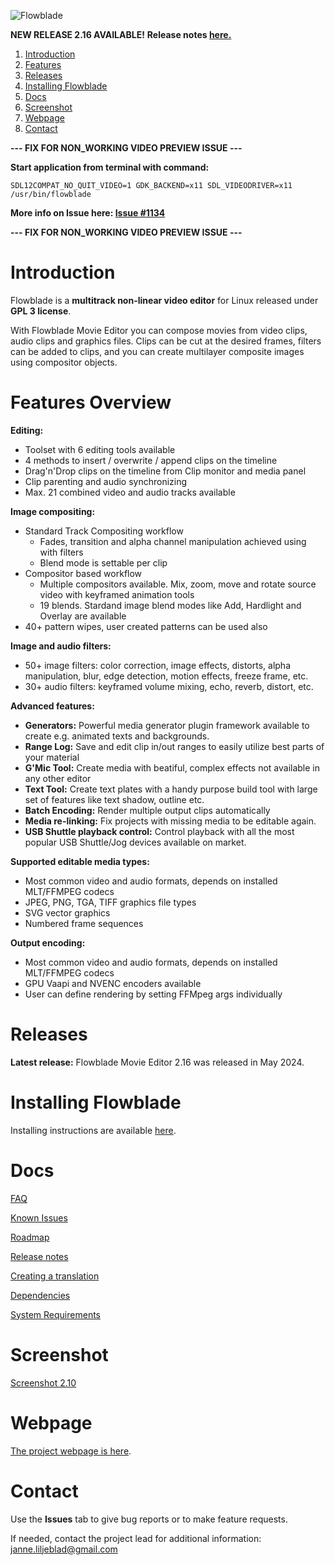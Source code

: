 


![Flowblade](flowblade-trunk/Flowblade/res/darktheme/header_text.png "Flowblade")

**NEW RELEASE 2.16 AVAILABLE!**
**Release notes [here.](./flowblade-trunk/docs/RELEASE_NOTES.md)**

1. [Introduction](https://github.com/jliljebl/flowblade#introduction)
2. [Features](https://github.com/jliljebl/flowblade#features)
3. [Releases](https://github.com/jliljebl/flowblade#releases)
4. [Installing Flowblade](https://github.com/jliljebl/flowblade#installing-flowblade)
5. [Docs](https://github.com/jliljebl/flowblade#docs)
6. [Screenshot](https://github.com/jliljebl/flowblade#screenshot)
7. [Webpage](https://github.com/jliljebl/flowblade#webpage)
8. [Contact](https://github.com/jliljebl/flowblade#contact)



**--- FIX FOR NON_WORKING VIDEO PREVIEW ISSUE ---**

**Start application from terminal with command:**

```
SDL12COMPAT_NO_QUIT_VIDEO=1 GDK_BACKEND=x11 SDL_VIDEODRIVER=x11  /usr/bin/flowblade 
```
**More info on Issue here: [Issue #1134](https://github.com/jliljebl/flowblade/issues/1134)**

**--- FIX FOR NON_WORKING VIDEO PREVIEW ISSUE ---**

# Introduction

Flowblade is a **multitrack non-linear video editor** for Linux released under **GPL 3 license**.

With Flowblade Movie Editor you can compose movies from video clips, audio clips and graphics files. Clips can be cut at the desired frames, filters can be added to clips, and you can create multilayer composite images using compositor objects.

# Features Overview

**Editing:**
* Toolset with 6 editing tools available
* 4 methods to insert / overwrite / append clips on the timeline
* Drag'n'Drop clips on the timeline from Clip monitor and media panel
* Clip parenting and audio synchronizing
* Max. 21 combined video and audio tracks available

**Image compositing:**
* Standard Track Compositing workflow 
    * Fades, transition and alpha channel manipulation achieved using with filters
    * Blend mode is settable per clip
* Compositor based workflow
    * Multiple compositors available. Mix, zoom, move and rotate source video with keyframed animation tools
    * 19 blends. Stardand image blend modes like Add, Hardlight and Overlay are available
* 40+ pattern wipes, user created patterns can be used also

**Image and audio filters:**
* 50+ image filters: color correction, image effects, distorts, alpha manipulation, blur, edge detection, motion effects, freeze frame, etc.
* 30+ audio filters: keyframed volume mixing, echo, reverb, distort, etc.

**Advanced features:**
* **Generators:** Powerful media generator plugin framework available to create e.g. animated texts and backgrounds.
* **Range Log:** Save and edit clip in/out ranges to easily utilize best parts of your material
* **G'Mic Tool:** Create media with beatiful, complex effects not available in any other editor
* **Text Tool:** Create text plates with a handy purpose build tool with large set of features like text shadow, outline etc.
* **Batch Encoding:** Render multiple output clips automatically 
* **Media re-linking:** Fix projects with missing media to be editable again.
* **USB Shuttle playback control:** Control playback with all the most popular USB Shuttle/Jog devices available on market.
  
**Supported editable media types:**
* Most common video and audio formats, depends on installed MLT/FFMPEG codecs
* JPEG, PNG, TGA, TIFF graphics file types
* SVG vector graphics
* Numbered frame sequences 

**Output encoding:**
* Most common video and audio formats, depends on installed MLT/FFMPEG codecs
* GPU Vaapi and NVENC encoders available
* User can define rendering by setting FFMpeg args individually

# Releases

**Latest release:** Flowblade Movie Editor 2.16 was released in May 2024.

# Installing Flowblade

Installing instructions are available [here](./flowblade-trunk/docs/INSTALLING.md).

# Docs

[FAQ](./flowblade-trunk/docs/FAQ.md)

[Known Issues](./flowblade-trunk/docs/KNOWN_ISSUES.md)

[Roadmap](./flowblade-trunk/docs/ROADMAP.md)

[Release notes](./flowblade-trunk/docs/RELEASE_NOTES.md)

[Creating a translation](./flowblade-trunk/docs/CREATING_TRANSLATION.md)

[Dependencies](./flowblade-trunk/docs/DEPENDENCIES.md)

[System Requirements](./flowblade-trunk/docs/SYSTEM_REQUIREMENTS.md)

# Screenshot
[Screenshot 2.10](./flowblade-trunk/docs/Screenshot-2-10.png)

# Webpage
[The project webpage is here](http://jliljebl.github.io/flowblade/). 

# Contact

Use the **Issues** tab to give bug reports or to make feature requests.

If needed, contact the project lead for additional information: janne.liljeblad@gmail.com
